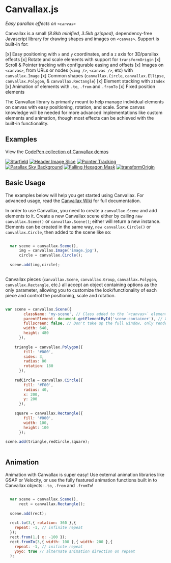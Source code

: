 # Canvallax.js
*Easy parallax effects on `<canvas>`*

Canvallax is a small *(8.8kb minified, 3.5kb gzipped)*, dependency-free Javascript library for drawing shapes and images on `<canvas>`. Support is built-in for:

[x] Easy positioning with `x` and `y` coordinates, and a `z` axis for 3D/parallax effects
[x] Rotate and scale elements with support for `transformOrigin`
[x] Scroll &amp; Pointer tracking with configurable easing and offsets
[x] Images on `<canvas>`, from URLs or nodes (`<img />`, `<canvas />`, etc) with `canvallax.Image`
[x] Common shapes (`canvallax.Circle`, `canvallax.Ellipse`, `canvallax.Polygon`, &amp; `canvallax.Rectangle`)
[x] Element stacking with `zIndex`
[x] Animation of elements with `.to`, `.from` and `.fromTo`
[x] Fixed position elements

The Canvallax library is primarily meant to help manage individual elements on canvas with easy positioning, rotation, and scale. Some canvas knowledge will be needed for more advanced implementations like custom elements and animation, though most effects can be achieved with the built-in functionality.


## Examples

View the [CodePen collection of Canvallax demos](http://codepen.io/collection/DrxbPo/)

[![Starfield](http://brokensquare.com/Code/Canvallax.js/img/starfield.gif)](http://codepen.io/shshaw/pen/EVdzLV) [![Header Image Slice](http://brokensquare.com/Code/Canvallax.js/img/header-slice.gif)](http://codepen.io/shshaw/pen/bVQROG)  [![Pointer Tracking](http://brokensquare.com/Code/Canvallax.js/img/pointer.gif)](http://codepen.io/shshaw/pen/RWEJMG) [![Parallax Sky Background](http://brokensquare.com/Code/Canvallax.js/img/sky.gif)](http://codepen.io/shshaw/pen/ZbExyV) [![Falling Hexagon Mask](http://brokensquare.com/Code/Canvallax.js/img/hexagons.gif)](http://codepen.io/shshaw/pen/dYdvww) [![transformOrigin](http://brokensquare.com/Code/Canvallax.js/img/transform-origin.gif)](http://codepen.io/shshaw/pen/LpMbvZ)



## Basic Usage

The examples below will help you get started using Canvallax. For advanced usage, read the [Canvallax Wiki](https://github.com/shshaw/canvallax.js/wiki/) for full documentation.

In order to use Canvallax, you need to create a `canvallax.Scene` and add elements to it. Create a new Canvallax scene either by calling `new canvallax.Scene()` or `canvallax.Scene()`; either will return a new instance. Elements can be created in the same way, `new canvallax.Circle()` or `canvallax.Circle`, then added to the scene like so:

```javascript

  var scene = canvallax.Scene(),
      img = canvallax.Image('image.jpg'),
      circle = canvallax.Circle();
  
  scene.add(img,circle);
  
```

Canvallax pieces (`canvallax.Scene`, `canvallax.Group`, `canvallax.Polygon`, `canvallax.Rectangle`, etc.) all accept an object containing options as the only parameter, allowing you to customize the look/functionality of each piece and control the positioning, scale and rotation.

```javascript

var scene = canvallax.Scene({
        className: 'my-scene', // Class added to the `<canvas>` element
        parentElement: document.getElementById('scene-container'), // Where the canvas should be appended
        fullscreen: false, // Don't take up the full window, only render at the width and height provided below.
        width: 640,
        height: 480
      }),
      
    triangle = canvallax.Polygon({
        fill: '#000',
        sides: 3,
        radius: 80
        rotation: 180
      }),
    
    redCircle = canvallax.Circle({
        fill: '#F00',
        radius: 40,
        x: 200,
        y: 200  
      }),
    
    square = canvallax.Rectangle({
        fill: '#000',
        width: 100,
        height: 100
      });
    
scene.add(triangle,redCircle,square);
    
```

## Animation

Animation with Canvallax is super easy! Use external animation libraries like GSAP or Velocity, or use the fully featured animation functions built in to Canvallax objects: `.to`, `.from` and `.fromTo`!

```javascript

  var scene = canvallax.Scene(),
      rect = canvallax.Rectangle();
  
  scene.add(rect);
  
  rect.to(3,{ rotation: 360 },{ 
    repeat: -1, // infinite repeat
  });
  rect.from(1,{ x: -100 });
  rect.fromTo(3,{ width: 100 },{ width: 200 },{
    repeat: -1, // inifinte repeat
    yoyo: true // alternate animation direction on repeat
  );
  
```



